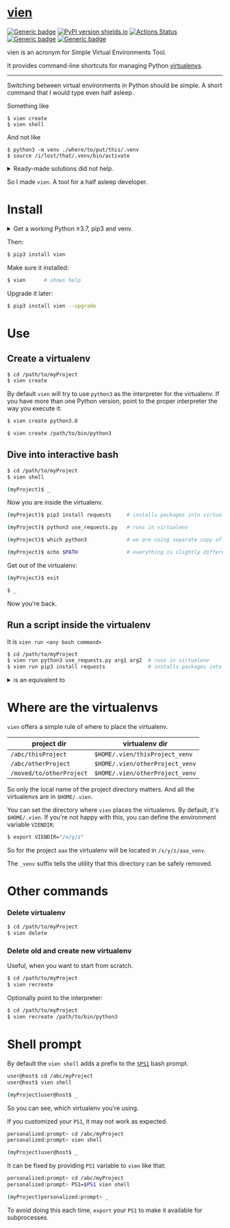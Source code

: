 # [vien](https://github.com/rtmigo/vien#readme)
[![Generic badge](https://img.shields.io/badge/ready_for_use-no-red.svg)](#)
[![PyPI version shields.io](https://img.shields.io/pypi/v/vien.svg)](https://pypi.python.org/pypi/vien/)
[![Actions Status](https://github.com/rtmigo/vien/workflows/CI/badge.svg?branch=master)](https://github.com/rtmigo/vien/actions)
[![Generic badge](https://img.shields.io/badge/CI_OS-MacOS,_Ubuntu-blue.svg)](#)
[![Generic badge](https://img.shields.io/badge/CI_Python-3.7--3.9-blue.svg)](#)

vien is an acronym for Simple Virtual Environments Tool.

It provides command-line shortcuts for managing Python [virtualenvs](https://docs.python.org/3/library/venv.html).

-----

Switching between virtual environments in Python should be simple. A short command 
that I would type even half asleep.

Something like
```base
$ vien create 
$ vien shell
```

And not like
```base
$ python3 -m venv ./where/to/put/this/.venv
$ source /i/lost/that/.venv/bin/activate
```


<details>
  <summary>Ready-made solutions did not help.</summary><br/>


- [pipenv](https://pipenv.pypa.io/) kind of solved the problem, but brought new challenges unrelated to virtualenvs
- [virtualenvwrapper](https://virtualenvwrapper.readthedocs.io/en/latest/) is a package whose name is easier to copy-paste than to type

</details>

So I made `vien`. A tool for a half asleep developer.


# Install

<details>
  <summary>Get a working Python ≥3.7, pip3 and venv.</summary><br/>

@ Ubuntu
```bash
$ sudo apt install -y python3 python3-pip python3-venv
```

@ macOS
```bash
$ brew install python3
```
Check it works
```bash
$ pip3 install --upgrade pip    # pip upgrades itself
$ python3 -m venv --help        # venv shows help message
```


----
</details>
  
Then:

```bash
$ pip3 install vien
```

Make sure it installed:

```bash
$ vien      # shows help
```

Upgrade it later:
```bash
$ pip3 install vien --upgrade
```


# Use

## Create a virtualenv

```bash
$ cd /path/to/myProject
$ vien create 
```

By default `vien` will try to use `python3` as the interpreter for the virtualenv. If you have 
more than one Python version, point to the proper interpreter the way you execute it:

```bash
$ vien create python3.8
```
```bash
$ vien create /path/to/bin/python3
```

## Dive into interactive bash
```bash	
$ cd /path/to/myProject
$ vien shell

(myProject)$ _
```

Now you are inside the virtualenv.

```bash	
(myProject)$ pip3 install requests     # installs packages into virtualenv 

(myProject)$ python3 use_requests.py   # runs in virtualenv

(myProject)$ which python3             # we are using separate copy of Python

(myProject)$ echo $PATH                # everything is slightly different
```

Get out of the virtualenv:

```bash
(myProject)$ exit

$ _
```

Now you're back.

## Run a script inside the virtualenv

It is `vien run <any bash command>`

```bash 		
$ cd /path/to/myProject
$ vien run python3 use_requests.py arg1 arg2  # runs in virtualenv
$ vien run pip3 install requests              # installs packages into virtualenv
```

<details>
  <summary>is an equivalent to</summary><br/>

```bash 		
$ cd /path/to/myProject

$ source /path/to/the/venv/bin/activate
$ python3 use_requests.py arg1 arg2
$ /path/to/the/venv/bin/deactivate

$ source /path/to/the/venv/bin/activate
$ pip3 install requests
$ /path/to/the/venv/bin/deactivate
```
</details>


# Where are the virtualenvs

`vien` offers a simple rule of where to place the virtualenv.

|project dir|virtualenv dir|
|-----|----|
|`/abc/thisProject`|`$HOME/.vien/thisProject_venv`|
|`/abc/otherProject`|`$HOME/.vien/otherProject_venv`|
|`/moved/to/otherProject`|`$HOME/.vien/otherProject_venv`|

So only the local name of the project directory matters. And all the virtualenvs 
are in `$HOME/.vien`. 

You can set the directory where `vien` places the virtualenvs. By default, it's `$HOME/.vien`. If you're not happy with this, you can define the environment variable `VIENDIR`:
```bash
$ export VIENDIR="/x/y/z"
```
So for the project `aaa` the virtualenv will be located in `/x/y/z/aaa_venv`.

The `_venv` suffix tells the utility that this directory can be safely removed.

# Other commands

### Delete virtualenv

```bash
$ cd /path/to/myProject
$ vien delete 
```

### Delete old and create new virtualenv

Useful, when you want to start from scratch.
```bash
$ cd /path/to/myProject
$ vien recreate 
```
Optionally point to the interpreter:
```bash
$ cd /path/to/myProject
$ vien recreate /path/to/bin/python3
```

# Shell prompt

By default the `vien shell` adds a prefix to the [`$PS1`](https://wiki.archlinux.org/index.php/Bash/Prompt_customization) 
bash prompt.
```bash
user@host$ cd /abc/myProject
user@host$ vien shell

(myProject)user@host$ _
```
So you can see, which virtualenv you're using.

If you customized your `PS1`, it may not work as expected.  

```bash
personalized:prompt> cd /abc/myProject
personalized:prompt> vien shell

(myProject)user@host$ _
```

It can be fixed by providing `PS1` variable to `vien` like that: 

```bash
personalized:prompt> cd /abc/myProject
personalized:prompt> PS1=$PS1 vien shell

(myProject)personalized:prompt> _
```

To avoid doing this each time, `export` your `PS1` to make it available for subprocesses.